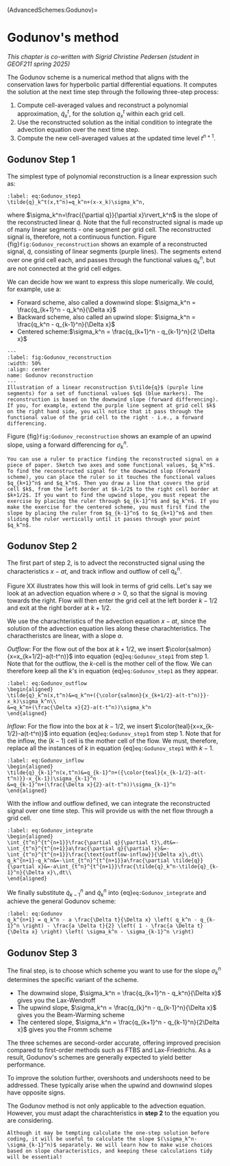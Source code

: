 (AdvancedSchemes:Godunov)=
# Godunov's method

*This chapter is co-written with Sigrid Christine Pedersen (student in GEOF211 spring 2025)*

The Godunov scheme is a numerical method that aligns with the conservation laws for hyperbolic partial differential equations. It computes the solution at the next time step through the following three-step process:

1. Compute cell-averaged values and reconstruct a polynomial approximation, $\tilde{q}_x^t$, for the solution $q_x^t$ within each grid cell.
2. Use the reconstructed solution as the initial condition to integrate the advection equation over the next time step.
3. Compute the new cell-averaged values at the updated time level $t^{n+1}$.

## Godunov Step 1

The simplest type of polynomial reconstruction is a linear expression such as:
```{math}
:label: eq:Godunov_step1
\tilde{q}_k^t(x,t^n)=q_k^n+(x-x_k)\sigma_k^n,
```

where $\sigma_k^n=\frac{{\partial q}}{\partial x}\rvert_k^n$ is the slope of the reconstructed linear $\tilde{q}$. Note that the full reconstructed signal is made up of many linear segments - one segment per grid cell. The reconstructed signal is, therefore, not a continuous function. Figure {fig}`fig:Godunov_reconstruction` shows an example of a reconstructed signal, $\tilde{q}$, consisting of linear segments (purple lines). The segments extend over one grid cell each, and passes through the functional values $q_k^n$, but are not connected at the grid cell edges.

We can decide how we want to express this slope numerically. We could, for example, use a:
* Forward scheme, also called a downwind slope: $\sigma_k^n = \frac{q_{k+1}^n - q_k^n}{\Delta x}$
* Backward scheme, also called an upwind slope: $\sigma_k^n = \frac{q_k^n - q_{k-1}^n}{\Delta x}$
* Centered scheme:$\sigma_k^n = \frac{q_{k+1}^n - q_{k-1}^n}{2 \Delta x}$

```{figure} ./Godunov_1.png
---
:label: fig:Godunov_reconstruction
:width: 50%
:align: center
name: Godunov reconstruction
---
Illustration of a linear reconstruction $\tilde{q}$ (purple line segments) for a set of functional values $q$ (blue markers). The reconstruction is based on the downwind slope (forward differencing). If you, for example, extend the purple line segment at grid cell $k$ on the right hand side, you will notice that it pass through the functional value of the grid cell to the right - i.e., a forward differencing.
```

Figure {fig}`fig:Godunov_reconstruction` shows an example of an upwind slope, using a forward differencing for $\sigma_k^n$.

```{note}
You can use a ruler to practice finding the reconstructed signal on a piece of paper. Sketch two axes and some functional values, $q_k^n$. To find the reconstructed signal for the downwind slop (Forward scheme), you can place the ruler so it touches the functional values $q_{k+1}^n$ and $q_k^n$. Then you draw a line that covers the grid cell $k$, from the left border at $k-1/2$ to the right cell border at $k+1/2$. If you want to find the upwind slope, you must repeat the exercise by placing the ruler through $q_{k-1}^n$ and $q_k^n$. If you make the exercise for the centered scheme, you must first find the slope by placing the ruler from $q_{k-1}^n$ to $q_{k+1}^n$ and then sliding the ruler vertically until it passes through your point $q_k^n$.
```

## Godunov Step 2

The first part of step 2, is to advect the reconstructed signal using the characteristics $x-at$, and track inflow and outflow of cell $q_k^n$. 

Figure XX illustrates how this will look in terms of grid cells. Let's say we look at an advection equation where $a>0$, so that the signal is moving towards the right. Flow will then enter the grid cell at the left border $k-1/2$ and exit at the right border at $k+1/2$.

We use the charachteristics of the advection equation $x-at$, since the solution of the advection equation lies along these charachteristics. The charactheristcs are linear, with a slope $a$. 

*Outflow*:
For the flow out of the box at $k+1/2$, we insert $\color{salmon}{x=x_{k+1/2}-a(t-t^n)}$ into equation {eq}`eq:Godunov_step1` from step 1. Note that for the outflow, the $k$-cell is the mother cell of the flow. We can therefore keep all the $k$'s in equation {eq}`eq:Godunov_step1` as they appear.

```{math}
:label: eq:Godunov_outflow
\begin{aligned}
\tilde{q}_k^n(x,t^n)&=q_k^n+({\color{salmon}{x_{k+1/2}-a(t-t^n)}}-x_k)\sigma_k^n\\
&=q_k^n+(\frac{\Delta x}{2}-a(t-t^n))\sigma_k^n
\end{aligned}

```

*Inflow*: For the flow into the box at $k-1/2$, we insert $\color{teal}{x=x_{k-1/2}-a(t-t^n)}$ into equation {eq}`eq:Godunov_step1` from step 1. Note that for the inflow, the $(k-1)$ cell is the mother cell of the flow. We must, therefore, replace all the instances of $k$ in equation {eq}`eq:Godunov_step1` with $k-1$.

```{math}
:label: eq:Godunov_inflow
\begin{aligned}
\tilde{q}_{k-1}^n(x,t^n)&=q_{k-1}^n+({\color{teal}{x_{k-1/2}-a(t-t^n)}}-x_{k-1})\sigma_{k-1}^n
&=q_{k-1}^n+(\frac{\Delta x}{2}-a(t-t^n))\sigma_{k-1}^n
\end{aligned}
```

With the inflow and outflow defined, we can integrate the reconstructed signal over one time step. This will provide us with the net flow through a grid cell.

```{math}
:label: eq:Godunov_integrate
\begin{aligned}
\int_{t^n}^{t^{n+1}}\frac{\partial q}{\partial t}\,dt&=-\int_{t^n}^{t^{n+1}}a\frac{\partial q}{\partial x}&=-\int_{t^n}^{t^{n+1}}\frac{\text{outflow-inflow}}{\Delta x}\,dt\\
q_k^{n+1}-q_k^n&=-\int_{t^n}^{t^{n+1}}a\frac{\partial \tilde{q}}{\partial x}&=-a\int_{t^n}^{t^{n+1}}\frac{\tilde{q}_k^n-\tilde{q}_{k-1}^n}{\Delta x}\,dt\\
\end{aligned}
```

We finally substitute $\tilde{q}_{k-1}^n$ and $\tilde{q}_{k}^n$ into {eq}`eq:Godunov_integrate` and achieve the general Godunov scheme: 

```{math}
:label: eq:Godunov
q_k^{n+1} = q_k^n - a \frac{\Delta t}{\Delta x} \left( q_k^n - q_{k-1}^n \right) - \frac{a \Delta t}{2} \left( 1 - \frac{a \Delta t}{\Delta x} \right) \left( \sigma_k^n - \sigma_{k-1}^n \right)
```

## Godunov Step 3

The final step, is to choose which scheme you want to use for the slope $\sigma_k^n$ determines the specific variant of the scheme. 

* The downwind slope, $\sigma_k^n = \frac{q_{k+1}^n - q_k^n}{\Delta x}$ gives you the Lax-Wendroff
* The upwind slope, $\sigma_k^n = \frac{q_{k}^n - q_{k-1}^n}{\Delta x}$ gives you the Beam-Warming scheme
* The centered slope, $\sigma_k^n = \frac{q_{k+1}^n - q_{k-1}^n}{2\Delta x}$ gives you the Fromm scheme

The three schemes are second-order accurate, offering improved precision compared to first-order methods such as FTBS and Lax-Friedrichs. As a result, Godunov's schemes are generally expected to yield better performance. 

To improve the solution further, overshoots and undershoots need to be addressed. These typically arise when the upwind and downwind slopes have opposite signs. 
<!-- A minmod limiter is used to prevent such non-physical oscillations. It does this by selecting the slope with the smallest variation at each time step. -->

The Godunov method is not only applicable to the advection equation. However, you must adapt the charachteristics in **step 2** to the equation you are considering.

```{note}
Although it may be tempting calculate the one-step solution before coding, it will be useful to calculate the slope $(\sigma_k^n-\sigma_{k-1}^n)$ separately. We will learn how to make wise choices based on slope characteristics, and keeping these calculations tidy will be essential!
```